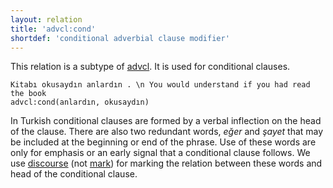 ```yaml
---
layout: relation
title: 'advcl:cond'
shortdef: 'conditional adverbial clause modifier'
---
```


This relation is a subtype of [advcl]().
It is used for conditional clauses.

~~~ sdparse
Kitabı okusaydın anlardın . \n You would understand if you had read the book
advcl:cond(anlardın, okusaydın)
~~~

In Turkish conditional clauses are formed by a verbal inflection on the head of the clause. 
There are also two redundant words, _eğer_ and _şayet_ that may be included at the beginning or end of the phrase.
Use of these words are only for emphasis or an early signal that a conditional clause follows.
We use [discourse]() (not [mark]()) for marking the relation between these words and head of the conditional clause.
